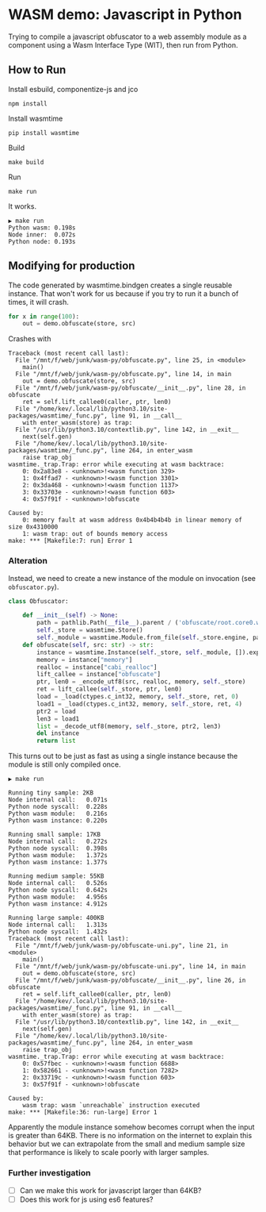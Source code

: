 # WASM demo: Javascript in Python 

Trying to compile a javascript obfuscator to a web assembly module as a component using a Wasm Interface Type (WIT),
then run from Python.

## How to Run

Install esbuild, componentize-js and jco

```
npm install
```

Install wasmtime

```
pip install wasmtime
```

Build

```
make build
```

Run

```
make run
```

It works.

```
▶ make run
Python wasm: 0.198s
Node inner:  0.072s
Python node: 0.193s
```

## Modifying for production

The code generated by wasmtime.bindgen creates a single reusable instance.
That won't work for us because if you try to run it a bunch of times, it will crash.

```py
for x in range(100):
    out = demo.obfuscate(store, src)
```

Crashes with

```
Traceback (most recent call last):
  File "/mnt/f/web/junk/wasm-py/obfuscate.py", line 25, in <module>
    main()
  File "/mnt/f/web/junk/wasm-py/obfuscate.py", line 14, in main
    out = demo.obfuscate(store, src)
  File "/mnt/f/web/junk/wasm-py/obfuscate/__init__.py", line 28, in obfuscate
    ret = self.lift_callee0(caller, ptr, len0)
  File "/home/kev/.local/lib/python3.10/site-packages/wasmtime/_func.py", line 91, in __call__
    with enter_wasm(store) as trap:
  File "/usr/lib/python3.10/contextlib.py", line 142, in __exit__
    next(self.gen)
  File "/home/kev/.local/lib/python3.10/site-packages/wasmtime/_func.py", line 264, in enter_wasm
    raise trap_obj
wasmtime._trap.Trap: error while executing at wasm backtrace:
    0: 0x2a83e8 - <unknown>!<wasm function 329>
    1: 0x4ffad7 - <unknown>!<wasm function 3301>
    2: 0x3da468 - <unknown>!<wasm function 1137>
    3: 0x33703e - <unknown>!<wasm function 603>
    4: 0x57f91f - <unknown>!obfuscate

Caused by:
    0: memory fault at wasm address 0x4b4b4b4b in linear memory of size 0x4310000
    1: wasm trap: out of bounds memory access
make: *** [Makefile:7: run] Error 1
```

### Alteration

Instead, we need to create a new instance of the module on invocation (see `obfuscator.py`).

```py
class Obfuscator:

    def __init__(self) -> None:
        path = pathlib.Path(__file__).parent / ('obfuscate/root.core0.wasm')
        self._store = wasmtime.Store()
        self._module = wasmtime.Module.from_file(self._store.engine, path)
    def obfuscate(self, src: str) -> str:
        instance = wasmtime.Instance(self._store, self._module, []).exports(self._store)
        memory = instance["memory"]
        realloc = instance["cabi_realloc"]
        lift_callee = instance["obfuscate"]
        ptr, len0 = _encode_utf8(src, realloc, memory, self._store)
        ret = lift_callee(self._store, ptr, len0)
        load = _load(ctypes.c_int32, memory, self._store, ret, 0)
        load1 = _load(ctypes.c_int32, memory, self._store, ret, 4)
        ptr2 = load
        len3 = load1
        list = _decode_utf8(memory, self._store, ptr2, len3)
        del instance
        return list

```

This turns out to be just as fast as using a single instance because the module is still only compiled once.

```
▶ make run

Running tiny sample: 2KB
Node internal call:   0.071s
Python node syscall:  0.228s
Python wasm module:   0.216s
Python wasm instance: 0.220s

Running small sample: 17KB
Node internal call:   0.272s
Python node syscall:  0.398s
Python wasm module:   1.372s
Python wasm instance: 1.377s

Running medium sample: 55KB
Node internal call:   0.526s
Python node syscall:  0.642s
Python wasm module:   4.956s
Python wasm instance: 4.912s

Running large sample: 400KB
Node internal call:   1.313s
Python node syscall:  1.432s
Traceback (most recent call last):
  File "/mnt/f/web/junk/wasm-py/obfuscate-uni.py", line 21, in <module>
    main()
  File "/mnt/f/web/junk/wasm-py/obfuscate-uni.py", line 14, in main
    out = demo.obfuscate(store, src)
  File "/mnt/f/web/junk/wasm-py/obfuscate/__init__.py", line 26, in obfuscate
    ret = self.lift_callee0(caller, ptr, len0)
  File "/home/kev/.local/lib/python3.10/site-packages/wasmtime/_func.py", line 91, in __call__
    with enter_wasm(store) as trap:
  File "/usr/lib/python3.10/contextlib.py", line 142, in __exit__
    next(self.gen)
  File "/home/kev/.local/lib/python3.10/site-packages/wasmtime/_func.py", line 264, in enter_wasm
    raise trap_obj
wasmtime._trap.Trap: error while executing at wasm backtrace:
    0: 0x57fbec - <unknown>!<wasm function 6688>
    1: 0x582661 - <unknown>!<wasm function 7282>
    2: 0x33719c - <unknown>!<wasm function 603>
    3: 0x57f91f - <unknown>!obfuscate

Caused by:
    wasm trap: wasm `unreachable` instruction executed
make: *** [Makefile:36: run-large] Error 1
```

Apparently the module instance somehow becomes corrupt when the input is greater than 64KB. There is no information on
the internet to explain this behavior but we can extrapolate from the small and medium sample size that performance is
likely to scale poorly with larger samples.

### Further investigation

- [ ] Can we make this work for javascript larger than 64KB?
- [ ] Does this work for js using es6 features?
